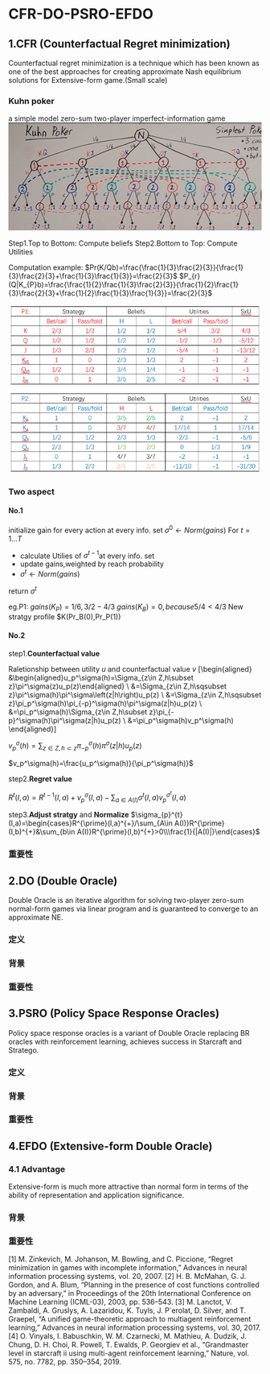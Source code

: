 # CFR-DO-PSRO-EFDO

## 1.CFR (Counterfactual Regret minimization)

Counterfactual regret minimization is a technique which has been known as one of the best approaches for creating approximate Nash equilibrium solutions for Extensive-form game.(Small scale)

### Kuhn poker

a simple model zero-sum two-player imperfect-information game
![KQJ](./image/KQJ.png)

Step1.Top to Bottom: Compute beliefs
Step2.Bottom to Top: Compute Utilities

Computation example:
$Pr(K/Qb)=\frac{\frac{1}{3}\frac{2}{3}}{\frac{1}{3}\frac{2}{3}+\frac{1}{3}\frac{1}{3}}=\frac{2}{3}$
$P_{r}(Q|K_{P}b)=\frac{\frac{1}{2}\frac{1}{3}\frac{2}{3}}{\frac{1}{2}\frac{1}{3}\frac{2}{3}+\frac{1}{2}\frac{1}{3}\frac{1}{3}}=\frac{2}{3}$

![Metrix](./image/Metrix.png)

### Two aspect

#### No.1

initialize gain for every action at every info. set
$\sigma^0\leftarrow{Norm(gains)}$
For $t = 1... T$

- calculate Utilies of $\sigma^{t-1}$at every info. set
- update gains,weighted by reach probability
- $\sigma^t\leftarrow{Norm(gains)}$
  
return $\sigma^t$

eg.P1:
$gains(K_P)=1/6,3/2-4/3$
$gains(K_B)=0, because 5/4<4/3$
New stratgy profile $K(Pr_B(0),Pr_P(1))

#### No.2

step1.**Counterfactual value**

Raletionship between utility $u$ and counterfactual value $v$
\[\begin{aligned}
&\begin{aligned}u_p^\sigma(h)=\Sigma_{z\in Z,h\subset z}\pi^\sigma(z)u_p(z)\end{aligned} \\
&=\Sigma_{z\in Z,h\sqsubset z}\pi^\sigma(h)\pi^\sigma\left(z|h\right)u_p(z) \\
&=\Sigma_{z\in Z,h\sqsubset z}\pi_p^\sigma(h)\pi_{-p}^\sigma(h)\pi^\sigma(z|h)u_p(z) \\
&=\pi_p^\sigma(h)\Sigma_{z\in Z,h\subset z}\pi_{-p}^\sigma(h)\pi^\sigma(z|h)u_p(z) \\
&=\pi_p^\sigma(h)v_p^\sigma(h)
\end{aligned}\]

$v_p^\sigma(h)=\sum_{z\in Z,h\subset z}\pi_{-p}^\sigma(h)\pi^\sigma(z|h)u_p(z)$

$v_p^\sigma(h)=\frac{u_p^\sigma(h)}{\pi_p^\sigma(h)}$

step2.**Regret value**

$R^{t}(I,a)=R^{t-1}(I,a)+v_{p}^{\sigma}(I,a)-\sum_{a\in A(I)}\sigma^{t}(I,a)v_{p}^{\sigma^{t}}(I,a)$

step3.**Adjust stratgy** and  **Normalize**
$\sigma_{p}^{t}(I,a)=\begin{cases}R^{\prime}(I,a)^{+}/\sum_{A\in A(I)}R^{\prime}(I,b)^{+}&\sum_{b\in A(I)}R^{\prime}(I,b)^{+}>0\\\frac{1}{|A(I)|}\end{cases}$

### 重要性

## 2\.DO (Double Oracle)

Double Oracle is an iterative algorithm for solving two-player zero-sum normal-form games via linear program and is guaranteed to converge to an approximate NE.

### 定义

### 背景

### 重要性

## 3.PSRO (Policy Space Response Oracles)

Policy space response oracles is a variant of Double Oracle replacing BR oracles with reinforcement learning, achieves success in Starcraft and Stratego.

### 定义

### 背景

### 重要性

## 4.EFDO (Extensive-form Double Oracle)


### 4.1 Advantage

Extensive-form is much
more attractive than normal form in terms of the ability of
representation and application significance.

### 背景
### 重要性


[1] M. Zinkevich, M. Johanson, M. Bowling, and C. Piccione, “Regret
minimization in games with incomplete information,” Advances in
neural information processing systems, vol. 20, 2007.
[2] H. B. McMahan, G. J. Gordon, and A. Blum, “Planning in the presence
of cost functions controlled by an adversary,” in Proceedings of the
20th International Conference on Machine Learning (ICML-03), 2003,
pp. 536–543.
[3] M. Lanctot, V. Zambaldi, A. Gruslys, A. Lazaridou, K. Tuyls, J. P´erolat,
D. Silver, and T. Graepel, “A unified game-theoretic approach to multiagent
reinforcement learning,” Advances in neural information processing
systems, vol. 30, 2017.
[4] O. Vinyals, I. Babuschkin, W. M. Czarnecki, M. Mathieu, A. Dudzik,
J. Chung, D. H. Choi, R. Powell, T. Ewalds, P. Georgiev et al., “Grandmaster
level in starcraft ii using multi-agent reinforcement learning,”
Nature, vol. 575, no. 7782, pp. 350–354, 2019.